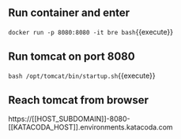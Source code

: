## Run container and enter
`docker run -p 8080:8080 -it bre bash`{{execute}}

## Run tomcat on port 8080
`bash /opt/tomcat/bin/startup.sh`{{execute}}

## Reach tomcat from browser
https://[[HOST_SUBDOMAIN]]-8080-[[KATACODA_HOST]].environments.katacoda.com


